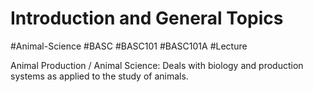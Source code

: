 # Introduction and General Topics
#Animal-Science
#BASC
#BASC101
#BASC101A
#Lecture

Animal Production / Animal Science: Deals with biology and production systems as applied to the study of animals.

